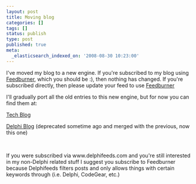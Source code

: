 ```yaml
---
layout: post
title: Moving blog
categories: []
tags: []
status: publish
type: post
published: true
meta:
  _elasticsearch_indexed_on: '2008-08-30 10:23:00'
---
```

<p>I&#039;ve moved my blog to a new engine. If you&#039;re subscribed to my blog using <a href="http://feeds.feedburner.com/hadihariri/rSpO">Feedburner</a>, which you should be :), then nothing has changed. If you&#039;re subscribed directly, then please update your feed to use <a href="http://feeds.feedburner.com/hadihariri/rSpO">Feedburner</a></p>  <p>I&#039;ll gradually port all the old entries to this new engine, but for now you can find them at:</p>  <p><a href="/blogs/tech/index.aspx">Tech Blog</a></p>  <p><a href="/Blogs/Delphi/index.aspx">Delphi Blog</a> (deprecated sometime ago and merged with the previous, now this one)</p><p>&nbsp;</p><p>If you were subscribed via www.delphifeeds.com and you&#039;re still interested in my non-Delphi related stuff I suggest you subscribe to Feedburner because Delphifeeds filters posts and only allows things with certain keywords through (i.e. Delphi, CodeGear, etc.)&nbsp;</p>
